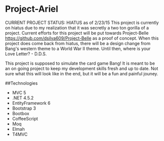 Project-Ariel
=============

CURRENT PROJECT STATUS: HIATUS as of 2/23/15
This project is currently on hiatus due to my realization that it was secretly a two ton gorilla of a project. Current efforts for this project will be put towards Project-Belle https://github.com/dsilva609/Project-Belle as a proof of concept. When this project does come back from hiatus, there will be a design change from Bang's western theme to a World War II theme. Until then, where is your Love Letter? - D.D.S.

This project is supposed to simulate the card game Bang! It is meant to be an on going project to keep my development skills fresh and up to date. Not sure what this will look like in the end, but it will be a fun and painful jouney.

##Technologies
 - MVC 5
 - .NET 4.5.2
 - EntityFramework 6
 - Bootstrap 3
 - Bootbox
 - CoffeeScript
 - Moq
 - Elmah
 - T4MVC
  
